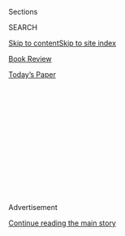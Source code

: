 <div id="app">

<div>

<div>

<div>

<div class="NYTAppHideMasthead css-1q2w90k e1suatyy0">

<div class="section css-ui9rw0 e1suatyy2">

<div class="css-eph4ug er09x8g0">

<div class="css-6n7j50">

</div>

<span class="css-1dv1kvn">Sections</span>

<div class="css-10488qs">

<span class="css-1dv1kvn">SEARCH</span>

</div>

[Skip to content](#site-content)[Skip to site index](#site-index)

</div>

<div id="masthead-section-label" class="css-1wr3we4 eaxe0e00">

[Book
Review](https://www.nytimes.com/section/books/review)

</div>

<div class="css-10698na e1huz5gh0">

</div>

</div>

<div id="masthead-bar-one" class="section hasLinks css-15hmgas e1csuq9d3">

<div class="css-uqyvli e1csuq9d0">

</div>

<div class="css-1uqjmks e1csuq9d1">

</div>

<div class="css-9e9ivx">

[](https://myaccount.nytimes.com/auth/login?response_type=cookie&client_id=vi)

</div>

<div class="css-1bvtpon e1csuq9d2">

[Today’s
Paper](https://www.nytimes.com/section/todayspaper)

</div>

</div>

</div>

</div>

<div data-aria-hidden="false">

<div id="site-content" data-role="main">

<div>

<div class="css-1aor85t" style="opacity:0.000000001;z-index:-1;visibility:hidden">

<div class="css-1hqnpie">

<div class="css-epjblv">

<span class="css-17xtcya">[Book
Review](/section/books/review)</span><span class="css-x15j1o">|</span><span class="css-fwqvlz">For
Two Teenagers on Election Day, the Political Gets
Personal</span>

</div>

<div class="css-k008qs">

<div class="css-1iwv8en">

<span class="css-18z7m18"></span>

<div>

</div>

</div>

<span class="css-1n6z4y">https://nyti.ms/3hYeUTT</span>

<div class="css-1705lsu">

<div class="css-4xjgmj">

<div class="css-4skfbu" data-role="toolbar" data-aria-label="Social Media Share buttons, Save button, and Comments Panel with current comment count" data-testid="share-tools">

  - 
  - 
  - 
  - 
    
    <div class="css-6n7j50">
    
    </div>

  - 

</div>

</div>

</div>

</div>

</div>

</div>

<div id="NYT_TOP_BANNER_REGION" class="css-13pd83m">

</div>

<div id="top-wrapper" class="css-1sy8kpn">

<div id="top-slug" class="css-l9onyx">

Advertisement

</div>

[Continue reading the main
story](#after-top)

<div class="ad top-wrapper" style="text-align:center;height:100%;display:block;min-height:250px">

<div id="top" class="place-ad" data-position="top" data-size-key="top">

</div>

</div>

<div id="after-top">

</div>

</div>

<div id="sponsor-wrapper" class="css-1hyfx7x">

<div id="sponsor-slug" class="css-19vbshk">

Supported by

</div>

[Continue reading the main
story](#after-sponsor)

<div id="sponsor" class="ad sponsor-wrapper" style="text-align:center;height:100%;display:block">

</div>

<div id="after-sponsor">

</div>

</div>

[Children’s
Books](/column/childrens-books "Children’s Books")

<div class="css-1vkm6nb ehdk2mb0">

# For Two Teenagers on Election Day, the Political Gets Personal

</div>

<div class="css-79elbk" data-testid="photoviewer-wrapper">

<div class="css-z3e15g" data-testid="photoviewer-wrapper-hidden">

</div>

<div class="css-1a48zt4 ehw59r15" data-testid="photoviewer-children">

![](https://static01.nyt.com/images/2020/08/09/books/review/09-BKS-YOON-KIDS/09-BKS_YOON_KIDS-articleLarge.jpg?quality=75&auto=webp&disable=upscale)

</div>

</div>

<div class="css-170u9t6">

<div class="css-u7fh8e">

<div class="css-79elbk">

Buy Book<span data-aria-hidden="true">
    ▾</span>

  - [Amazon](https://www.amazon.com/gp/search?index=books&tag=NYTBSREV-20&field-keywords=The+Voting+Booth+Brandy+Colbert)
  - [Apple
    Books](https://du-gae-books-dot-nyt-du-prd.appspot.com/buy?title=The+Voting+Booth&author=Brandy+Colbert)
  - [Barnes and
    Noble](https://www.anrdoezrs.net/click-7990613-11819508?url=https%3A%2F%2Fwww.barnesandnoble.com%2Fw%2F%3Fean%3D9781368053297)
  - [Books-A-Million](https://www.anrdoezrs.net/click-7990613-35140?url=https%3A%2F%2Fwww.booksamillion.com%2Fp%2FThe%2BVoting%2BBooth%2FBrandy%2BColbert%2F9781368053297)
  - [Bookshop](https://bookshop.org/a/3546/9781368053297)
  - [Indiebound](https://www.indiebound.org/book/9781368053297?aff=NYT)

</div>

When you purchase an independently reviewed book through our site, we
earn an affiliate commission.

</div>

</div>

<div class="css-xt80pu e12qa4dv0">

<div class="css-18e8msd">

<div class="css-vp77d3 epjyd6m0">

<div class="css-1baulvz">

By <span class="css-1baulvz last-byline" itemprop="name">Nicola
Yoon</span>

</div>

</div>

  - Aug. 1, 2020, <span class="css-epvm6">12:50 p.m.
    ET</span>

  - 
    
    <div class="css-4xjgmj">
    
    <div class="css-d8bdto" data-role="toolbar" data-aria-label="Social Media Share buttons, Save button, and Comments Panel with current comment count" data-testid="share-tools">
    
      - 
      - 
      - 
      - 
        
        <div class="css-6n7j50">
        
        </div>
    
      - 
    
    </div>
    
    </div>

</div>

</div>

<div class="section meteredContent css-1r7ky0e" name="articleBody" itemprop="articleBody">

<div class="css-1fanzo5 StoryBodyCompanionColumn">

<div class="css-53u6y8">

I was an adult the first time I volunteered for a presidential campaign.
It was in 2008 for Barack Obama. As naïve as it sounds, I felt I was
helping America begin to fulfill its promise: to be a place where “all
men are created equal.” Fast-forward to today, when America has never
seemed farther away from keeping that promise. In a world with so much
injustice, how do we maintain hope and a willingness to fight, without
burning out, or simply giving in to the easier option of looking the
other way?

Marva Sheridan, the heroine of Brandy Colbert’s wonderful new novel,
**THE VOTING BOOTH (Hyperion, 304 pp., $18.99; ages 12 and up),** would
tell you that some people don’t have the luxury of turning away. Some
fights are existential; to look the other way is to invite ruin or
worse.

In many ways, this novel is perfect for the times we’re in. How better
to get young people involved in the voting process than with a book set
on Election Day featuring two incredibly charming main characters
exercising their civic duties while simultaneously falling in love?

The novel is told from alternating perspectives and takes place in a
single day. It’s Nov. 3. Marva, who is Black, is thrilled to be voting
in her first election. She’s spent the prior months canvassing,
text-banking and registering voters.

</div>

</div>

<div class="css-1fanzo5 StoryBodyCompanionColumn">

<div class="css-53u6y8">

To say she’s civic-minded would be an understatement. Marva has been
interested in politics from age 7, when she informed her second-grade
teacher that she wanted to become either secretary of state, an
environmental attorney or a Supreme Court justice.

Duke Crenshaw, the mixed-race son of a Black father and a white mother,
is not exactly Marva’s opposite, but he’s close. He does have a sense of
civic duty and intends to do his part by voting. But voting is *all* he
intends. His main concern for the day is passing his calculus test and
drumming with his band — hilariously named Drugstore Sorrow — in their
first paying gig.

The pair meet just after Marva casts her vote. She hears Duke being told
he isn’t on the list. Marva assumes this is a case of voter suppression,
but Duke realizes it may be that he’s registered under his dad’s address
in a different district. Marva makes it her responsibility to help Duke
find a way to vote before the polls close.

Mission set, the novel begins in earnest. Marva and Duke spend the day
getting to know each other and — in some ways — trying to convince each
other of their worldviews. Marva wants Duke to understand her passionate
activism. Duke wants Marva to understand that it’s sometimes OK to take
a break from saving the world. As the day unfolds, the bond between the
two deepens. Duke helps Marva contend with her white boyfriend’s
decision not to vote. Marva supports Duke as he confronts his parents’
overprotectiveness in the wake of his much more politically active older
brother’s death. Both characters are smart and highly opinionated,
making for plenty of zippy and infectious dialogue.

In less skilled hands, this premise could easily have become didactic.
Fortunately, Colbert is deft at making the political feel truly
personal.

</div>

</div>

<div class="css-1fanzo5 StoryBodyCompanionColumn">

<div class="css-53u6y8">

There’s a pivotal moment in the book, after a traffic-stop encounter
with a Latina cop (Duke is in the passenger seat while Marva runs a
yellow light just as it’s turning red), when Duke wonders how many times
he’ll “be so lucky,” meaning how many times he’ll escape such an
encounter without being killed. Marva tells him it’s issues like these —
systemic racial injustices against Black people — that make her care so
much about the civic process. She talks of her heroes Bayard Rustin,
Diane Nash, Stokely Carmichael and Coretta Scott King, who all risked
their lives fighting against racial inequality. She, too, wants to make
a difference.

The book truly shines in moments like these. It makes us root for Marva
and all those among us who battle to make the world a better place. The
arc of the moral universe may bend toward justice, but someone needs to
apply the pressure.

</div>

</div>

</div>

<div>

</div>

<div>

</div>

<div>

</div>

<div>

<div id="bottom-wrapper" class="css-1ede5it">

<div id="bottom-slug" class="css-l9onyx">

Advertisement

</div>

[Continue reading the main
story](#after-bottom)

<div id="bottom" class="ad bottom-wrapper" style="text-align:center;height:100%;display:block;min-height:90px">

</div>

<div id="after-bottom">

</div>

</div>

</div>

</div>

</div>

## Site Index

<div>

</div>

## Site Information Navigation

  - [© <span>2020</span> <span>The New York Times
    Company</span>](https://help.nytimes.com/hc/en-us/articles/115014792127-Copyright-notice)

<!-- end list -->

  - [NYTCo](https://www.nytco.com/)
  - [Contact
    Us](https://help.nytimes.com/hc/en-us/articles/115015385887-Contact-Us)
  - [Work with us](https://www.nytco.com/careers/)
  - [Advertise](https://nytmediakit.com/)
  - [T Brand Studio](http://www.tbrandstudio.com/)
  - [Your Ad
    Choices](https://www.nytimes.com/privacy/cookie-policy#how-do-i-manage-trackers)
  - [Privacy](https://www.nytimes.com/privacy)
  - [Terms of
    Service](https://help.nytimes.com/hc/en-us/articles/115014893428-Terms-of-service)
  - [Terms of
    Sale](https://help.nytimes.com/hc/en-us/articles/115014893968-Terms-of-sale)
  - [Site
    Map](https://spiderbites.nytimes.com)
  - [Help](https://help.nytimes.com/hc/en-us)
  - [Subscriptions](https://www.nytimes.com/subscription?campaignId=37WXW)

</div>

</div>

</div>

</div>
